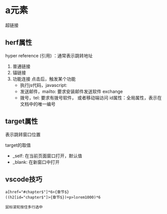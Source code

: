  # a元素
 超链接

 ## herf属性
 hyper reference (引用) ：通常表示跳转地址

 1. 普通链接
 2. 锚链接
 3. 功能连接
    点击后，触发某个功能
    - 执行js代码，javascript:
    - 发送邮件，mailto:
        要求安装邮件发送软件 exchange
    - 拨号，tel:
        要求有拨号软件， 或者移动端访问
id属性：全局属性，表示在文档中的唯一编号

## target属性
表示跳转窗口位置

target的取值
- _self:  在当前页面窗口打开，默认值
- _blank: 在新窗口中打开



 ## vscode技巧
```
a[href="#chapter$"]*6>{章节$}
((h2[id="chapter$"]>{章节$})+p>lorem1000)*6

鼠标滚轮按住多行选中
```